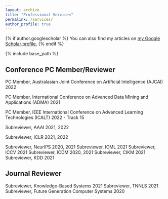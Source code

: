 ```yaml
---
layout: archive
title: "Professional Services"
permalink: /services/
author_profile: true
---
```


{% if author.googlescholar %}
  You can also find my articles on <u><a href="{{author.googlescholar}}">my Google Scholar profile</a>.</u>
{% endif %}

{% include base_path %}

<!-- {% for post in site.publications reversed %}
  {% include archive-single.html %}
{% endfor %} -->

Conference PC Member/Reviewer
----
PC Member, Australasian Joint Conference on Artificial Intelligence (AJCAI) 2022

PC Member, International Conference on Advanced Data Mining and Applications (ADMA) 2021

PC Member, IEEE International Conference on Advanced Learning Technologies (ICALT) 2022 - Track 15

Subreviewer, AAAI 2021, 2022

Subreviewer, ICLR 2021, 2022

Subreviewer, NeurIPS 2020, 2021
Subreviewer, ICML 2021
Subreviewer, ICCV 2021
Subreviewer, ICDM 2020, 2021
Subreviewer, CIKM 2021
Subreviewer, KDD 2021

Journal Reviewer
----
Subreviewer, Knowledge-Based Systems 2021
Subreviewer, TNNLS 2021
Subreviewer, Future Generation Computer Systems 2020
